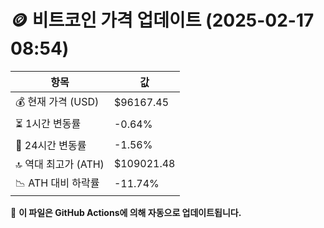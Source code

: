# 🪙 비트코인 가격 업데이트 (2025-02-17 08:54)

| 항목                | 값 |
|--------------------|----------------|
| 💰 현재 가격 (USD) | $96167.45 |
| ⏳ 1시간 변동률    | -0.64% |
| 📆 24시간 변동률   | -1.56% |
| 🔝 역대 최고가 (ATH) | $109021.48 |
| 📉 ATH 대비 하락률 | -11.74% |

🔄 **이 파일은 GitHub Actions에 의해 자동으로 업데이트됩니다.**
